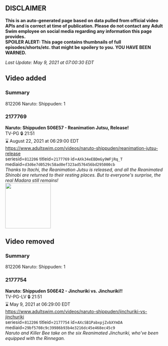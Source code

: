 ## DISCLAIMER
**This is an auto-generated page based on data pulled from official video APIs and is correct at time of publication. Please do not contact any Adult Swim employee on social media regarding any information this page provides.**  
**SPOILER ALERT: This page contains thumbnails of full episodes/shorts/etc. that might be spoilery to you. YOU HAVE BEEN WARNED.**  

_Last Update: May 9, 2021 at 07:00:30 EDT_
## Video added
### Summary
812206 Naruto: Shippuden: 1  
### 2177769
**Naruto: Shippuden S06E57 - Reanimation Jutsu, Release!**  
TV-PG 🔒 21:51  
⌛ August 22, 2021 at 06:29:00 EDT  
https://www.adultswim.com/videos/naruto-shippuden/reanimation-jutsu-release  
seriesid=`812206` titleid=`2177769` id=`AXk34eEBDmGy9WFjRq_T` mediaid=`d3d6e7d0529c58ad0ef323ad576456bd295000cb`  
_Thanks to Itachi, the Reanimation Jutsu is released, and all the Reanimated Shinobi are returned to their resting places. But to everyone's surprise, the real Madara still remains!_  
<a href="https://media.cdn.adultswim.com/uploads/20210507/thumbnails/2_2157122465-NarutoShippuden_340_ReanimationJutsuRelease.png"><img src="https://media.cdn.adultswim.com/uploads/20210507/thumbnails/2_2157122465-NarutoShippuden_340_ReanimationJutsuRelease.png" height="144px" /></a>
## Video removed
### Summary
812206 Naruto: Shippuden: 1  
### 2177754
**Naruto: Shippuden S06E42 - Jinchuriki vs. Jinchuriki!!**  
TV-PG-LV 🔒 21:51  
⌛ May 9, 2021 at 06:29:00 EDT  
https://www.adultswim.com/videos/naruto-shippuden/jinchuriki-vs-jinchuriki  
seriesid=`812206` titleid=`2177754` id=`AXcSB1PabxpjZvbXYmDA` mediaid=`29bf5708c9c39986b93b4e3216dc45e468ec45c9`  
_Naruto and Killer Bee take on the six Reanimated Jinchuriki, who've been equipped with the Rinnegan._  
